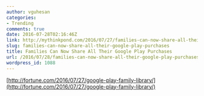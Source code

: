 ```yaml
---
author: vguhesan
categories:
- Trending
comments: true
date: 2016-07-28T02:16:46Z
link: http://mythinkpond.com/2016/07/27/families-can-now-share-all-their-google-play-purchases/
slug: families-can-now-share-all-their-google-play-purchases
title: Families Can Now Share All Their Google Play Purchases
url: /2016/07/28/families-can-now-share-all-their-google-play-purchases/
wordpress_id: 1088
---
```


[http://fortune.com/2016/07/27/google-play-family-library/](http://fortune.com/2016/07/27/google-play-family-library/)
